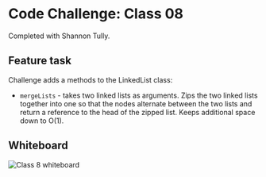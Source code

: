 
# Code Challenge: Class 08
Completed with Shannon Tully.

## Feature task
Challenge adds a methods to the LinkedList class:
* `mergeLists` - takes two linked lists as arguments. Zips the two linked lists together into one so that the nodes alternate between the two lists and return a reference to the head of the zipped list. Keeps additional space down to O(1). 

## Whiteboard
![Class 8 whiteboard](https://i.imgur.com/Fg0KV9h.jpg)